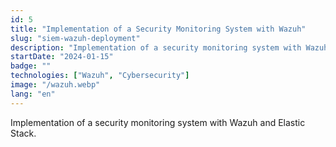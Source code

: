```yaml
---
id: 5
title: "Implementation of a Security Monitoring System with Wazuh"
slug: "siem-wazuh-deployment"
description: "Implementation of a security monitoring system with Wazuh and Elastic Stack."
startDate: "2024-01-15"
badge: ""
technologies: ["Wazuh", "Cybersecurity"]
image: "/wazuh.webp"
lang: "en"
---
```


Implementation of a security monitoring system with Wazuh and Elastic Stack.
